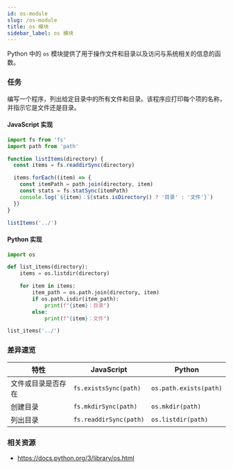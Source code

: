 ```yaml
---
id: os-module
slug: /os-module
title: os 模块
sidebar_label: os 模块
---
```


Python 中的 `os` 模块提供了用于操作文件和目录以及访问与系统相关的信息的函数。

### 任务

编写一个程序，列出给定目录中的所有文件和目录。该程序应打印每个项的名称，并指示它是文件还是目录。

#### JavaScript 实现

```javascript
import fs from 'fs'
import path from 'path'

function listItems(directory) {
  const items = fs.readdirSync(directory)

  items.forEach((item) => {
    const itemPath = path.join(directory, item)
    const stats = fs.statSync(itemPath)
    console.log(`${item}：${stats.isDirectory() ? '目录' : '文件'}`)
  })
}

listItems('../')
```

#### Python 实现

```python
import os

def list_items(directory):
    items = os.listdir(directory)

    for item in items:
        item_path = os.path.join(directory, item)
        if os.path.isdir(item_path):
            print(f"{item}：目录")
        else:
            print(f"{item}：文件")

list_items('../')
```

### 差异速览

| 特性               | JavaScript             | Python                 |
| ------------------ | ---------------------- | ---------------------- |
| 文件或目录是否存在 | `fs.existsSync(path)`  | `os.path.exists(path)` |
| 创建目录           | `fs.mkdirSync(path)`   | `os.mkdir(path)`       |
| 列出目录           | `fs.readdirSync(path)` | `os.listdir(path)`     |

### 相关资源

- https://docs.python.org/3/library/os.html
